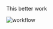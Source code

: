This better work

![workflow](https://github.com/<UserName>/<RepositoryName>/actions/workflows/main.yml/badge.svg)